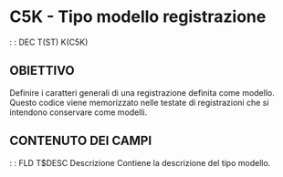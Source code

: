 # C5K - Tipo modello registrazione
 :  : DEC T(ST) K(C5K)
## OBIETTIVO
Definire i caratteri generali di una registrazione definita come modello. Questo codice viene memorizzato nelle testate di registrazioni che si intendono conservare come modelli.
## CONTENUTO DEI CAMPI
 :  : FLD T$DESC Descrizione
Contiene la descrizione del tipo modello.
